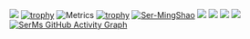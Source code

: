 ![](https://github.com/abhisheknaiidu/abhisheknaiidu/raw/master/code.gif?raw=true)
[![trophy](https://github-profile-trophy.vercel.app/?username=sun0225SUN)](https://github.com/ryo-ma/github-profile-trophy)
![Metrics](https://metrics.lecoq.io/Ser-MingShao?template=classic&isocalendar=1&languages=1&topics=1&habits=1&reactions=1&stargazers=1&projects=1&activity=1&achievements=1&calendar=1&starlists=1&repositories=1&traffic=1&base.indepth=false&repositories=100&repositories.batch=100&repositories.forks=false&repositories.affiliations=owner&isocalendar.duration=half-year&languages.limit=8&languages.threshold=0%25&languages.other=false&languages.colors=github&languages.sections=most-used&languages.indepth=false&languages.analysis.timeout=15&languages.categories=markup%2C%20programming&languages.recent.categories=markup%2C%20programming&languages.recent.load=300&languages.recent.days=14&topics.mode=starred&topics.sort=stars&topics.limit=15&habits.from=200&habits.days=14&habits.facts=true&habits.charts=false&habits.charts.type=classic&habits.trim=false&reactions.limit=200&reactions.limit.issues=100&reactions.limit.discussions=100&reactions.limit.discussions.comments=100&reactions.days=0&reactions.display=absolute&stargazers.charts.type=classic&projects.limit=4&projects.descriptions=false&activity.limit=5&activity.load=300&activity.days=14&activity.visibility=all&activity.timestamps=false&activity.filter=all&achievements.threshold=C&achievements.secrets=true&achievements.display=detailed&achievements.limit=0&starlists.limit=2&starlists.limit.repositories=2&starlists.languages=false&starlists.limit.languages=8&starlists.shuffle.repositories=true&calendar.limit=1&config.timezone=Etc%2FGMT-8)
[![trophy](https://github-profile-trophy.vercel.app/?username=sun0225SUN)](https://github.com/ryo-ma/github-profile-trophy)
[![Ser-MingShao](https://github-readme-stats.vercel.app/api?username=Ser-MingShao)](https://github.com/anuraghazra/github-readme-stats)
![](https://img.shields.io/badge/-HTML5-E34F26?style=flat-square&logo=html5&logoColor=white)
![](https://img.shields.io/badge/-CSS3-1572B6?style=flat-square&logo=css3)
![](https://img.shields.io/badge/-JavaScript-oringe?style=flat-square&logo=javascript)
![](https://visitor-badge.glitch.me/badge?page_id=sun0225SUN)
[![SerMs GitHub Activity Graph](https://activity-graph.herokuapp.com/graph?username=Ser-MingShao&theme=xcode)](https://github.com/Ser-MingShao)
